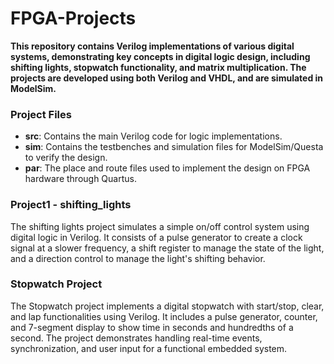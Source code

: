 # FPGA-Projects

**This repository contains Verilog implementations of various digital systems, demonstrating key concepts in digital logic design, including shifting lights, stopwatch functionality, and matrix multiplication. The projects are developed using both Verilog and VHDL, and are simulated in ModelSim.**

### Project Files

- **src**: Contains the main Verilog code for logic implementations.
- **sim**: Contains the testbenches and simulation files for ModelSim/Questa to verify the design.
- **par**: The place and route files used to implement the design on FPGA hardware through Quartus.

### Project1 - shifting_lights
The shifting lights project simulates a simple on/off control system using digital logic in Verilog. It consists of a pulse generator to create a clock signal at a slower frequency, a shift register to manage the state of the light, and a direction control to manage the light's shifting behavior. 

### Stopwatch Project
The Stopwatch project implements a digital stopwatch with start/stop, clear, and lap functionalities using Verilog. It includes a pulse generator, counter, and 7-segment display to show time in seconds and hundredths of a second. The project demonstrates handling real-time events, synchronization, and user input for a functional embedded system.
